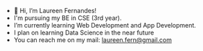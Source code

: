 - 👋 Hi, I’m Laureen Fernandes!
- I'm pursuing my BE in CSE (3rd year).
- I’m currently learning Web Development and App Development.
- I plan on learning Data Science in the near future
- You can reach me on my mail: laureen.fern@gmail.com

<!---
laureenf/laureenf is a ✨ special ✨ repository because its `README.md` (this file) appears on your GitHub profile.
You can click the Preview link to take a look at your changes.
--->

